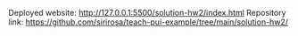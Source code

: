 Deployed website: http://127.0.0.1:5500/solution-hw2/index.html
Repository link: https://github.com/sirirosa/teach-pui-example/tree/main/solution-hw2/
